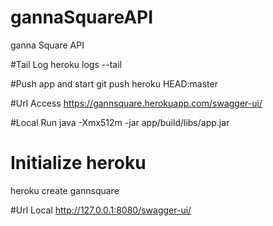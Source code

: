 # gannaSquareAPI
ganna Square API

#Tail Log 
 heroku logs --tail
 
#Push app and start
git push heroku HEAD:master

#Url Access
https://gannsquare.herokuapp.com/swagger-ui/

#Local Run
java -Xmx512m -jar app/build/libs/app.jar 

# Initialize heroku
heroku create gannsquare

#Url Local 
http://127.0.0.1:8080/swagger-ui/